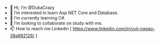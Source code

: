 - 👋 Hi, I’m @DukaCrazy
- 👀 I’m interested in learn Asp NET Core and Database.
- 🌱 I’m currently learning C#.
- 💞️ I’m looking to collaborate on study with me.
- 📫 How to reach me Linkedin [ https://www.linkedin.com/in/yuji-nagao-38a882129/ ]

<!---
DukaCrazy/DukaCrazy is a ✨ special ✨ repository because its `README.md` (this file) appears on your GitHub profile.
You can click the Preview link to take a look at your changes.
--->

